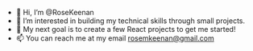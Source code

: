 - 👋 Hi, I’m @RoseKeenan
- 👀 I’m interested in building my technical skills through small projects.
- 🌱 My next goal is to create a few React projects to get me started! 
- 📫 You can reach me at my email rosemkeenan@gmail.com


<!-- - 💞️ I’m looking to collaborate on ... -->

<!---
RoseKeenan/RoseKeenan is a ✨ special ✨ repository because its `README.md` (this file) appears on your GitHub profile.
You can click the Preview link to take a look at your changes.
--->
